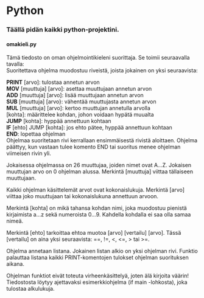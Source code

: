 # Python
### Täällä pidän kaikki python-projektini.

#### omakieli.py<br>
Tämä tiedosto on oman ohjelmointikieleni suorittaja. Se toimii seuraavalla tavalla:<br>
Suoritettava ohjelma muodostuu riveistä, joista jokainen on yksi seuraavista:

**PRINT** [arvo]: tulostaa annetun arvon<br>
**MOV** [muuttuja] [arvo]: asettaa muuttujaan annetun arvon<br>
**ADD** [muuttuja] [arvo]: lisää muuttujaan annetun arvon<br>
**SUB** [muuttuja] [arvo}: vähentää muuttujasta annetun arvon<br>
**MUL** [muuttuja] [arvo]: kertoo muuttujan annetulla arvolla<br>
[kohta]: määrittelee kohdan, johon voidaan hypätä muualta<br>
**JUMP** [kohta]: hyppää annettuun kohtaan<br>
**IF** [ehto] JUMP [kohta]: jos ehto pätee, hyppää annettuun kohtaan<br>
**END**: lopettaa ohjelman<br>
Ohjelmaa suoritetaan rivi kerrallaan ensimmäisestä rivistä aloittaen. Ohjelma päättyy, kun vastaan tulee komento END tai suoritus menee ohjelman viimeisen rivin yli.

Jokaisessa ohjelmassa on 26 muuttujaa, joiden nimet ovat A...Z. Jokaisen muuttujan arvo on 0 ohjelman alussa. Merkintä [muuttuja] viittaa tällaiseen muuttujaan.

Kaikki ohjelman käsittelemät arvot ovat kokonaislukuja. Merkintä [arvo] viittaa joko muuttujaan tai kokonaislukuna annettuun arvoon.

Merkintä [kohta] on mikä tahansa kohdan nimi, joka muodostuu pienistä kirjaimista a...z sekä numeroista 0...9. Kahdella kohdalla ei saa olla samaa nimeä.

Merkintä [ehto] tarkoittaa ehtoa muotoa [arvo] [vertailu] [arvo]. Tässä [vertailu] on aina yksi seuraavista: ==, !=, <, <=, > tai >=.

Ohjelma annetaan listana. Jokainen listan alkio on yksi ohjelman rivi. Funktio palauttaa listana kaikki PRINT-komentojen tulokset ohjelman suorituksen aikana.

Ohjelman funktiot eivät toteuta virheenkäsittelyä, joten älä kirjoita väärin!<br>
Tiedostosta löytyy ajettavaksi esimerkkiohjelma (if main -lohkosta), joka tulostaa alkulukuja.
